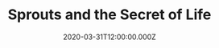 ---
date: "2020-03-31T12:00:00.000Z"
season: 1
episode: 7
youtube_video_id: 2ZCGBRehGiE
youtube_playlist_id: PLrFnw7knHerf0ke_Wr2T5_hOP7eoCSWS9
duration: 19
title: "Sprouts and the Secret of Life"
---
